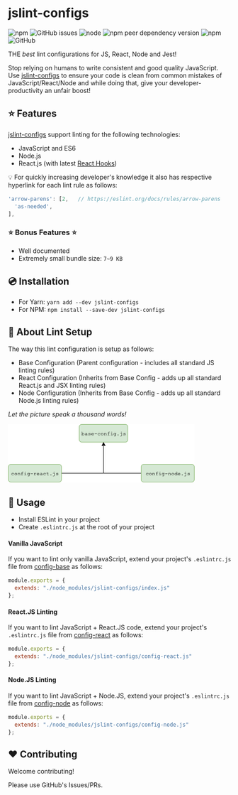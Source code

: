 # jslint-configs

![npm](https://img.shields.io/npm/dw/jslint-configs)
![GitHub issues](https://img.shields.io/github/issues-raw/inamtaj/jslint-configs)
![node](https://img.shields.io/node/v/jslint-configs)
![npm peer dependency version](https://img.shields.io/npm/dependency-version/jslint-configs/peer/eslint)
![npm](https://img.shields.io/npm/v/jslint-configs)
![GitHub](https://img.shields.io/github/license/inamtaj/jslint-configs)

THE _best_ lint configurations for JS, React, Node and Jest!

Stop relying on humans to write consistent and good quality JavaScript.
Use [jslint-configs](https://github.com/InamTaj/jslint-configs) to ensure your code is clean from common mistakes of JavaScript/React/Node and while doing that, give your developer-productivity an unfair boost!

## ⭐️ Features

[jslint-configs](https://github.com/InamTaj/jslint-configs) support linting for the following technologies:

- JavaScript and ES6
- Node.js
- React.js (with latest [React Hooks](https://reactjs.org/docs/hooks-intro.html))

:bulb: For quickly increasing developer's knowledge it also has respective hyperlink for each lint rule as follows:

```javascript
'arrow-parens': [2,   // https://eslint.org/docs/rules/arrow-parens
  'as-needed',
],
```

### ⭐️ Bonus Features ⭐

- Well documented
- Extremely small bundle size: `7~9 KB`

## 💿 Installation

- For Yarn: `yarn add --dev jslint-configs`
- For NPM: `npm install --save-dev jslint-configs`

## 📖 About Lint Setup

The way this lint configuration is setup as follows:

- Base Configuration (Parent configuration - includes all standard JS linting rules)
- React Configuration (Inherits from Base Config - adds up all standard React.js and JSX linting rules)
- Node Configuration (Inherits from Base Config - adds up all standard Node.js linting rules)

_Let the picture speak a thousand words!_

![ESLint Configuration Diagram](./assets/images/config-diagram.png)

## 🔧 Usage

- Install ESLint in your project
- Create `.eslintrc.js` at the root of your project

#### Vanilla JavaScript

If you want to lint only vanilla JavaScript, extend your project's `.eslintrc.js` file from [config-base](./config-base.js) as follows:

```javascript
module.exports = {
  extends: "./node_modules/jslint-configs/index.js"
};
```

#### React.JS Linting

If you want to lint JavaScript + React.JS code, extend your project's `.eslintrc.js` file from [config-react](./config-react.js) as follows:

```javascript
module.exports = {
  extends: "./node_modules/jslint-configs/config-react.js"
};
```

#### Node.JS Linting

If you want to lint JavaScript + Node.JS, extend your project's `.eslintrc.js` file from [config-node](./config-node.js) as follows:

```javascript
module.exports = {
  extends: "./node_modules/jslint-configs/config-node.js"
};
```

## ❤️ Contributing

Welcome contributing!

Please use GitHub's Issues/PRs.
